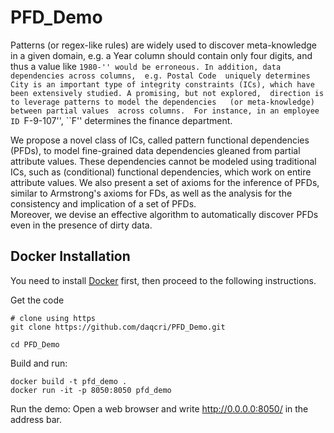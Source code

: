 # PFD_Demo
Patterns (or regex-like rules) are widely used to discover meta-knowledge in a given domain, e.g. a Year column should 
contain only four digits, and thus a value like ``1980-'' would be erroneous. In addition, data dependencies across columns, 
e.g. Postal Code  uniquely determines City is an important type of integrity constraints (ICs), which have 
been extensively studied. A promising, but not explored, 
direction is to leverage patterns to model the dependencies  
(or meta-knowledge)  between partial values  across columns. 
For instance, in an employee ID ``F-9-107'', ``F'' determines 
the finance department.

We propose a novel class of ICs, called pattern functional 
dependencies (PFDs), to model fine-grained data dependencies
gleaned from partial attribute values. These dependencies 
cannot be modeled using traditional ICs, such as (conditional) 
functional dependencies, which work on entire attribute values. 
We also present a set of axioms for the inference of PFDs, 
similar to Armstrong's axioms for FDs, as well as the analysis 
for the consistency and implication of a set of PFDs.  
Moreover, we devise an effective algorithm to automatically 
discover PFDs even in the presence of dirty data.

## Docker Installation
You need to install [Docker](https://www.docker.com/community-edition)
first, then proceed to the following instructions.

Get the code

    # clone using https
    git clone https://github.com/daqcri/PFD_Demo.git
    
    cd PFD_Demo
    
Build and run:

    docker build -t pfd_demo .
    docker run -it -p 8050:8050 pfd_demo

Run the demo:
    Open a web browser and write http://0.0.0.0:8050/ in the address bar.
